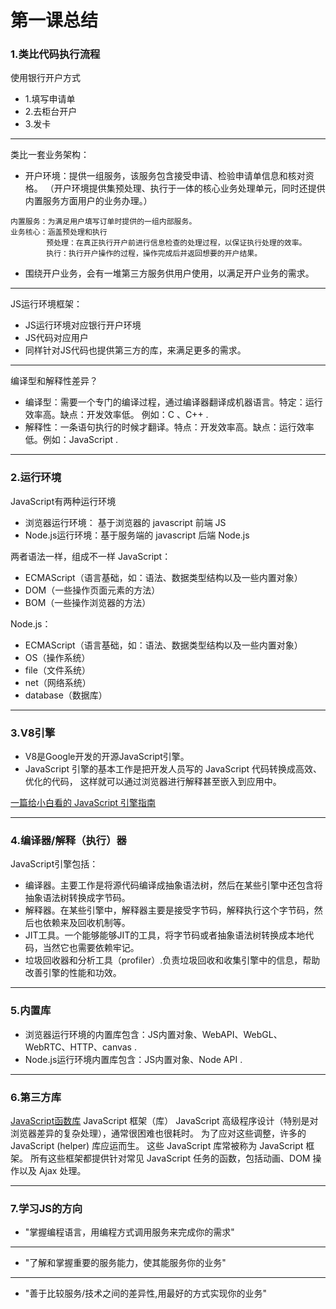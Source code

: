 # 第一课总结

### 1.类比代码执行流程
使用银行开户方式
* 1.填写申请单
* 2.去柜台开户
* 3.发卡

***

类比一套业务架构：
* 开户环境：提供一组服务，该服务包含接受申请、检验申请单信息和核对资格。
（开户环境提供集预处理、执行于一体的核心业务处理单元，同时还提供内置服务方面用户的业务办理。）

```
内置服务：为满足用户填写订单时提供的一组内部服务。
业务核心：涵盖预处理和执行
        预处理：在真正执行开户前进行信息检查的处理过程，以保证执行处理的效率。
        执行：执行开户操作的过程，操作完成后并返回想要的开户结果。
```

* 围绕开户业务，会有一堆第三方服务供用户使用，以满足开户业务的需求。

***

JS运行环境框架：
* JS运行环境对应银行开户环境
* JS代码对应用户
* 同样针对JS代码也提供第三方的库，来满足更多的需求。

***

编译型和解释性差异？
* 编译型：需要一个专门的编译过程，通过编译器翻译成机器语言。特定：运行效率高。缺点：开发效率低。
  例如：C 、C++ .
* 解释性：一条语句执行的时候才翻译。特点：开发效率高。缺点：运行效率低。例如：JavaScript .

***

### 2.运行环境
JavaScript有两种运行环境
* 浏览器运行环境：  基于浏览器的 javascript 前端 JS
* Node.js运行环境：基于服务端的 javascript 后端 Node.js

两者语法一样，组成不一样
JavaScript：
* ECMAScript（语言基础，如：语法、数据类型结构以及一些内置对象）
* DOM（一些操作页面元素的方法）
* BOM（一些操作浏览器的方法）

Node.js：
* ECMAScript（语言基础，如：语法、数据类型结构以及一些内置对象）
* OS（操作系统）
* file（文件系统）
* net（网络系统）
* database（数据库）

***

### 3.V8引擎
* V8是Google开发的开源JavaScript引擎。
* JavaScript 引擎的基本工作是把开发人员写的 JavaScript 代码转换成高效、优化的代码，
  这样就可以通过浏览器进行解释甚至嵌入到应用中。

[一篇给小白看的 JavaScript 引擎指南](http://web.jobbole.com/84351/)

***

### 4.编译器/解释（执行）器
JavaScript引擎包括：
* 编译器。主要工作是将源代码编译成抽象语法树，然后在某些引擎中还包含将抽象语法树转换成字节码。
* 解释器。在某些引擎中，解释器主要是接受字节码，解释执行这个字节码，然后也依赖来及回收机制等。
* JIT工具。一个能够能够JIT的工具，将字节码或者抽象语法树转换成本地代码，当然它也需要依赖牢记。
* 垃圾回收器和分析工具（profiler）.负责垃圾回收和收集引擎中的信息，帮助改善引擎的性能和功效。

***

### 5.内置库
* 浏览器运行环境的内置库包含：JS内置对象、WebAPI、WebGL、WebRTC、HTTP、canvas .
* Node.js运行环境内置库包含：JS内置对象、Node API .

***

### 6.第三方库
[JavaScript函数库](https://zh.wikipedia.org/wiki/JavaScript%E5%87%BD%E5%BC%8F%E5%BA%AB)
JavaScript 框架（库）
JavaScript 高级程序设计（特别是对浏览器差异的复杂处理），通常很困难也很耗时。
为了应对这些调整，许多的 JavaScript (helper) 库应运而生。
这些 JavaScript 库常被称为 JavaScript 框架。
所有这些框架都提供针对常见 JavaScript 任务的函数，包括动画、DOM 操作以及 Ajax 处理。

***

### 7.学习JS的方向
* "掌握编程语言，用编程方式调用服务来完成你的需求"

***

* "了解和掌握重要的服务能力，使其能服务你的业务"

***

* "善于比较服务/技术之间的差异性,用最好的方式实现你的业务"
